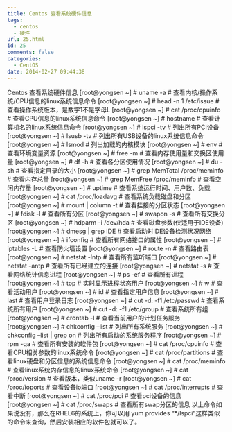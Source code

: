 ```yaml
---
title: Centos 查看系统硬件信息
tags:
  - centos
  - 硬件
url: 25.html
id: 25
comments: false
categories:
  - CentOS
date: 2014-02-27 09:44:38
---
```


Centos 查看系统硬件信息 \[root@yongsen ~\] # uname -a # 查看内核/操作系统/CPU信息的linux系统信息命令 \[root@yongsen ~\] # head -n 1 /etc/issue # 查看操作系统版本，是数字1不是字母L \[root@yongsen ~\] # cat /proc/cpuinfo # 查看CPU信息的linux系统信息命令 \[root@yongsen ~\] # hostname # 查看计算机名的linux系统信息命令 \[root@yongsen ~\] # lspci -tv # 列出所有PCI设备 \[root@yongsen ~\] # lsusb -tv # 列出所有USB设备的linux系统信息命令 \[root@yongsen ~\] # lsmod # 列出加载的内核模块 \[root@yongsen ~\] # env # 查看环境变量资源 \[root@yongsen ~\] # free -m # 查看内存使用量和交换区使用量 \[root@yongsen ~\] # df -h # 查看各分区使用情况 \[root@yongsen ~\] # du -sh # 查看指定目录的大小 \[root@yongsen ~\] # grep MemTotal /proc/meminfo # 查看内存总量 \[root@yongsen ~\] # grep MemFree /proc/meminfo # 查看空闲内存量 \[root@yongsen ~\] # uptime # 查看系统运行时间、用户数、负载 \[root@yongsen ~\] # cat /proc/loadavg # 查看系统负载磁盘和分区 \[root@yongsen ~\] # mount | column -t # 查看挂接的分区状态 \[root@yongsen ~\] # fdisk -l # 查看所有分区 \[root@yongsen ~\] # swapon -s # 查看所有交换分区 \[root@yongsen ~\] # hdparm -i /dev/hda # 查看磁盘参数(仅适用于IDE设备) \[root@yongsen ~\] # dmesg | grep IDE # 查看启动时IDE设备检测状况网络 \[root@yongsen ~\] # ifconfig # 查看所有网络接口的属性 \[root@yongsen ~\] # iptables -L # 查看防火墙设置 \[root@yongsen ~\] # route -n # 查看路由表 \[root@yongsen ~\] # netstat -lntp # 查看所有监听端口 \[root@yongsen ~\] # netstat -antp # 查看所有已经建立的连接 \[root@yongsen ~\] # netstat -s # 查看网络统计信息进程 \[root@yongsen ~\] # ps -ef # 查看所有进程 \[root@yongsen ~\] # top # 实时显示进程状态用户 \[root@yongsen ~\] # w # 查看活动用户 \[root@yongsen ~\] # id # 查看指定用户信息 \[root@yongsen ~\] # last # 查看用户登录日志 \[root@yongsen ~\] # cut -d: -f1 /etc/passwd # 查看系统所有用户 \[root@yongsen ~\] # cut -d: -f1 /etc/group # 查看系统所有组 \[root@yongsen ~\] # crontab -l # 查看当前用户的计划任务服务 \[root@yongsen ~\] # chkconfig –list # 列出所有系统服务 \[root@yongsen ~\] # chkconfig –list | grep on # 列出所有启动的系统服务程序 \[root@yongsen ~\] # rpm -qa # 查看所有安装的软件包 \[root@yongsen ~\] # cat /proc/cpuinfo # 查看CPU相关参数的linux系统命令 \[root@yongsen ~\] # cat /proc/partitions # 查看linux硬盘和分区信息的系统信息命令 \[root@yongsen ~\] # cat /proc/meminfo # 查看linux系统内存信息的linux系统命令 \[root@yongsen ~\] # cat /proc/version # 查看版本，类似uname -r \[root@yongsen ~\] # cat /proc/ioports # 查看设备io端口 \[root@yongsen ~\] # cat /proc/interrupts # 查看中断 \[root@yongsen ~\] # cat /proc/pci # 查看pci设备的信息 \[root@yongsen ~\] # cat /proc/swaps # 查看所有swap分区的信息 以上命令如果说没有，那么在RHEL6的系统上，你可以用 yum provides “*/lspci”这样类似的命令来查询，然后安装相应的软件包就可以了。